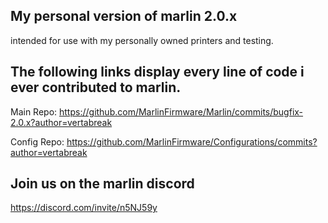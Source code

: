 ## My personal version of marlin 2.0.x

intended for use with my personally owned printers and testing.

## The following links display every line of code i ever contributed to marlin.

Main Repo: https://github.com/MarlinFirmware/Marlin/commits/bugfix-2.0.x?author=vertabreak

Config Repo: https://github.com/MarlinFirmware/Configurations/commits?author=vertabreak

## Join us on the marlin discord
https://discord.com/invite/n5NJ59y
